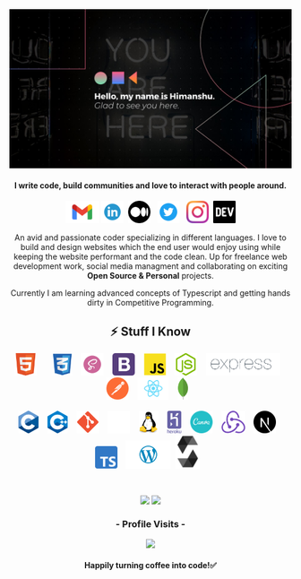 <img  src="https://github.com/himakhaitan/himakhaitan/blob/main/1.jpg">

<h4 align="center">I write code, build communities and love to interact with people around.</h4>

<p align="center">
  <a href="mailto:himanshukhaitan108@gmail.com" target="_blank"><img height="40" src = "https://github.com/himakhaitan/himakhaitan/blob/main/icons/mail.png"></a>
  <a href="https://www.linkedin.com/in/himakhaitan" target="_blank"><img height="40" src = "https://github.com/himakhaitan/himakhaitan/blob/main/icons/linkedin.png"></a>&nbsp;&nbsp;<a href="https://himakhaitan.medium.com/" target="_blank"><img height="40" src = "https://github.com/himakhaitan/himakhaitan/blob/main/icons/medium.png"></a>&nbsp;&nbsp;
  <a href="https://twitter.com/hima_khaitan" target="_blank"><img height="40" src = "https://github.com/himakhaitan/himakhaitan/blob/main/icons/twitter.png"></a>&nbsp;&nbsp;
  <a href="https://www.instagram.com/himakhaitan/" target="_blank"><img height="40" src = "https://github.com/himakhaitan/himakhaitan/blob/main/icons/insta.png"></a>&nbsp;&nbsp;<a href="https://dev.to/hima_khaitan" target="_blank"><img height="40" src = "https://github.com/himakhaitan/himakhaitan/blob/main/icons/dev.png"></a>
</p>

<p align="center">An avid and passionate coder specializing in different languages. I love to build and design websites which the end user would enjoy using while keeping the website performant and the code clean. Up for freelance web development work, social media managment and collaborating on exciting <b>Open Source & Personal</b> projects.</p>

<p align="center">
Currently I am learning advanced concepts of Typescript and getting hands dirty in Competitive Programming.
</p>

<h2 align="center">⚡ Stuff I Know</h2>
<p align="center">
<img src="https://github.com/himakhaitan/himakhaitan/blob/main/icons/html5.png" height="40">&nbsp; &nbsp;&nbsp; &nbsp;
<img src="https://github.com/himakhaitan/himakhaitan/blob/main/icons/css.png" height="40">&nbsp; &nbsp; 
<img src="https://github.com/himakhaitan/himakhaitan/blob/main/icons/sass.png" height="40">&nbsp; &nbsp; 
<img src="https://github.com/himakhaitan/himakhaitan/blob/main/icons/bootstrap.png" height="40">&nbsp; &nbsp; 
<img src="https://github.com/himakhaitan/himakhaitan/blob/main/icons/js.png" height="40">&nbsp; &nbsp; 
<img src="https://github.com/himakhaitan/himakhaitan/blob/main/icons/nodejs.png" height="40">&nbsp; &nbsp; 
<img src="https://github.com/himakhaitan/himakhaitan/blob/main/icons/expressjs.png" height="40">&nbsp; &nbsp; 
<img src="https://github.com/himakhaitan/himakhaitan/blob/main/icons/postman.png" height="40">&nbsp; &nbsp; 
<img src="https://github.com/himakhaitan/himakhaitan/blob/main/icons/react.png" height="40">&nbsp; &nbsp; 
<img src="https://github.com/himakhaitan/himakhaitan/blob/main/icons/mongo.png" height="40">&nbsp; &nbsp; 
<br/><br/>
<img src="https://github.com/himakhaitan/himakhaitan/blob/main/icons/c.png" height="40">&nbsp; &nbsp; 
<img src="https://github.com/himakhaitan/himakhaitan/blob/main/icons/cpp.png" height="40">&nbsp; &nbsp; 
<img src="https://github.com/himakhaitan/himakhaitan/blob/main/icons/git.png" height="40">&nbsp; &nbsp; 
<img src="https://github.com/himakhaitan/himakhaitan/blob/main/icons/github.png" height="40">&nbsp; &nbsp; 
<img src="https://github.com/himakhaitan/himakhaitan/blob/main/icons/linux.png" height="40">&nbsp; &nbsp; 
<img src="https://github.com/himakhaitan/himakhaitan/blob/main/icons/heroku.png" height="40">&nbsp; &nbsp; 
<!-- <img src="https://github.com/himakhaitan/himakhaitan/blob/main/icons/figma.png" height="40">&nbsp; &nbsp;  -->
<img src="https://github.com/himakhaitan/himakhaitan/blob/main/icons/canva.png" height="40">&nbsp; &nbsp;
<img src="https://github.com/himakhaitan/himakhaitan/blob/main/icons/redux.png" height="40">&nbsp; &nbsp; 
<img src="https://github.com/himakhaitan/himakhaitan/blob/main/icons/next-js.png" height="40">&nbsp; &nbsp; 
<img src="https://github.com/himakhaitan/himakhaitan/blob/main/icons/typescript.png" height="40">&nbsp; &nbsp; 
<img src="https://github.com/himakhaitan/himakhaitan/blob/main/icons/wordpress.png" height="50">&nbsp;
<img src="https://github.com/himakhaitan/himakhaitan/blob/main/icons/solidity.png" height="60">&nbsp; &nbsp; 
</p>

<br />

<p align="center">
  <img src="https://github-readme-streak-stats.herokuapp.com?user=himakhaitan&theme=tokyonight&hide_border=true&fire=DD2727"/>
    <img src="https://github-readme-stats.vercel.app/api?username=himakhaitan&show_icons=true&hide_border=true&theme=tokyonight&hide_border=true&fire=DD2727"/>

</p>
<h3 align="center">- Profile Visits -</h3>
<p align="center"> 
  <img src="https://profile-counter.glitch.me/himakhaitan/count.svg">
</p>

<h4 align="center">Happily turning coffee into code!✅</h4>
